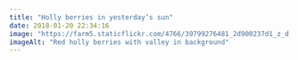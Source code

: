 ```yaml
---
title: "Holly berries in yesterday’s sun"
date: 2018-01-20 22:34:16
image: "https://farm5.staticflickr.com/4766/39799276481_2d900237d1_z_d.jpg"
imageAlt: "Red holly berries with valley in background"
---
```

